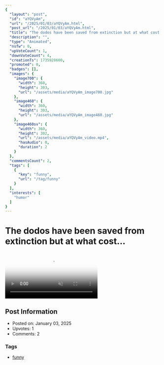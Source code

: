 ```yaml
---
{
  "layout": "post",
  "id": "aYQVyAm",
  "url": "/2025/01/03/aYQVyAm.html",
  "post_url": "/2025/01/03/aYQVyAm.html",
  "title": "The dodos have been saved from extinction but at what cost...",
  "description": "",
  "type": "Animated",
  "nsfw": 0,
  "upVoteCount": 1,
  "downVoteCount": 4,
  "creationTs": 1735928600,
  "promoted": 0,
  "badges": [],
  "images": {
    "image700": {
      "width": 360,
      "height": 303,
      "url": "/assets/media/aYQVyAm_image700.jpg"
    },
    "image460": {
      "width": 360,
      "height": 303,
      "url": "/assets/media/aYQVyAm_image460.jpg"
    },
    "image460sv": {
      "width": 360,
      "height": 302,
      "url": "/assets/media/aYQVyAm_video.mp4",
      "hasAudio": 0,
      "duration": 2
    }
  },
  "commentsCount": 2,
  "tags": [
    {
      "key": "funny",
      "url": "/tag/funny"
    }
  ],
  "interests": [
    "humor"
  ]
}
---
```


# The dodos have been saved from extinction but at what cost...

<video controls playsinline loop muted poster="/assets/media/aYQVyAm_image460.jpg">
  <source src="/assets/media/aYQVyAm_video.mp4" type="video/mp4">
  Your browser does not support the video tag.
</video>

## Post Information

- Posted on: January 03, 2025
- Upvotes: 1
- Comments: 2

### Tags

- [funny](/tag/funny)
